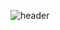 ![header](https://capsule-render.vercel.app/api?type=waving&color=timeGradient&height=300&section=header&text=eeeunbiiii's%20Github!&fontSize=70&fontColor=ffffff&fontAlign=60)
